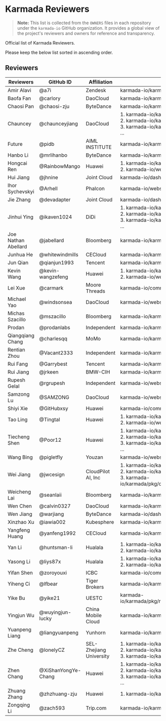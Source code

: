 # Karmada Reviewers

> **Note:**
> This list is collected from the `OWNERS` files in each repository under the `karmada-io` GitHub organization. 
> It provides a global view of the project's reviewers and owners for reference and transparency.

Official list of Karmada Reviewers.

Please keep the below list sorted in ascending order.

## Reviewers

| Reviewers | GitHub ID | Affiliation | Owners files |
|-----------|-----------|-------------|--------------|
| Amir Alavi | @a7i | Zendesk | karmada-io/karmada/charts/ |
| Baofa Fan | @carlory | DaoCloud | karmada-io/karmada/pkg/karmadactl |
| Chaosi Pan | @chaosi-zju | ByteDance | karmada-io/karmada/karmadactl/ |
| Chauncey | @chaunceyjiang | DaoCloud | 1. karmada-io/karmada/pkg/controllers<br>2. karmada-io/karmada/pkg/metricsadapter/<br>3. karmada-io/karmada/cmd/metrics-adapter/<br>... |
| Future | @pidb | AIML INSTITUTE | karmada-io/karmada/charts/ |
| Hanbo Li | @mrlihanbo | ByteDance | karmada-io/karmada/hack/ |
| Hongcai Ren | @RainbowMango | Huawei | 1. karmada-io/karmada<br>2. karmada-io/website |
| Hui Jiang | @jhnine | Joint Cloud | karmada-io/dashboard |
| Ihor Sychevskyi | @Arhell | Phalcon | karmada-io/website |
| Jie Zhang | @devadapter | Joint Cloud | karmada-io/dashboard |
| Jinhui Ying | @ikaven1024 | DiDi | 1. karmada-io/karmada/hack/<br>2. karmada-io/karmada/pkg/search/<br>3. karmada-io/karmada/cmd/karmada-search/<br>... |
| Joe Nathan Abellard | @jabellard | Bloomberg | karmada-io/karmada/operators |
| Junhua He | @whitewindmills | CECloud | karmada-io/karmada/pkg/scheduler/ |
| Jun Qian | @qianjun1993 | Tencent | karmada-io/karmada/pkg/scheduler/ |
| Kevin Wang | @kevin-wangzefeng | Huawei | 1. karmada-io/karmada<br>2. karmada-io/website |
| Lei Xue | @carmark | Moore Threads | karmada-io/community |
| Michael Yao | @windsonsea | DaoCloud | karmada-io/website/i18n/ |
| Michas Szacillo | @mszacillo | Bloomberg | karmada-io/karmada/controllers, webhook |
| Prodan | @prodanlabs | Independent | karmada-io/karmada/pkg/karmadactl/cmdinit/ |
| Qiangqiang Chang | @charlesqq | MoMo | karmada-io/karmada/webhook/, controllers |
| Rentian Zhou | @Vacant2333 | Independent | karmada-io/karmada/test/ |
| Rui Fang | @Garrybest | Tencent | karmada-io/karmada |
| Rui Jiang | @jrkeen | BMW-CIH | karmada-io/karmada/charts/ |
| Rupesh Gelal | @rgrupesh | Independent | karmada-io/website |
| Samzong Lu | @SAMZONG | DaoCloud | karmada-io/website |
| Shiyi Xie | @GitHubxsy | Huawei | karmada-io/community |
| Tao Ling | @Tingtal | Huawei | 1. karmada-io/karmada/docs/<br>2. karmada-io/website/docs/ |
| Tiecheng Shen | @Poor12 | Huawei | 1. karmada-io/karmada/charts/<br>2. karmada-io/karmada/operator/<br>3. karmada-io/karmada/pkg/metricsadapter/<br>... |
| Wang Bing | @pigletfly | Youzan | karmada-io/website |
| Wei Jiang | @jwcesign | CloudPilot AI, Inc | 1. karmada-io/karmada/pkg/metricsadapter/<br>2. karmada-io/karmada/cmd/metrics-adapter/<br>3. karmada-io/karmada/pkg/controllers/federatedhpa/ |
| Weicheng Lai | @seanlaii | Bloomberg | karmada-io/karmada/controllers, webhook |
| Wen Chen | @calvin0327 | DaoCloud | karmada-io/karmada/operator/ |
| Wen Jiang | @warjiang | ByteDance | karmada-io/dashboard |
| Xinzhao Xu | @iawia002 | Kubesphere | karmada-io/karmada/pkg/resourceinterpreter/ |
| Yangfeng Huang | @yanfeng1992 | CECloud | karmada-io/karmada/pkg/karmadactl |
| Yan Li | @huntsman-li | Hualala | 1. karmada-io/karmada/pkg/search/<br>2. karmada-io/karmada/cmd/karmada-search/ |
| Yasong Li | @liys87x | Hualala | 1. karmada-io/karmada/pkg/search/<br>2. karmada-io/karmada/cmd/karmada-search/ |
| Yifan Shen | @zoroyouxi | ICBC | karmada-io/community |
| Yiheng Ci | @lfbear | Tiger Brokers | karmada-io/karmada/hack/ |
| Yike Bu | @yike21 | UESTC | karmada-io/karmada/pkg/resourceinterpreter/default/thirdparty/ |
| Yingjun Wu | @wuyingjun-lucky | China Mobile Cloud | karmada-io/karmada/pkg/karmadactl/addons/ |
| Yuanpeng Liang | @liangyuanpeng | Yunhorn | karmada-io/karmada/hack/ |
| Zhe Cheng | @lonelyCZ | SEL-Zhejiang University | 1. karmada-io/karmada/cmd/<br>2. karmada-io/karmada/operator/<br>3. karmada-io/karmada/pkg/karmadactl/ |
| Zhen Chang | @XiShanYongYe-Chang | Huawei | 1. karmada-io/karmada/test/<br>2. karmada-io/karmada/pkg/search/<br>3. karmada-io/karmada/pkg/registry/<br>... |
| Zhuang Zhang | @zhzhuang-zju | Huawei | 1. karmada-io/karmada/operator/ |
| Zongqing Li | @zach593 | Trip.com | karmada-io/karmada/controllers |
